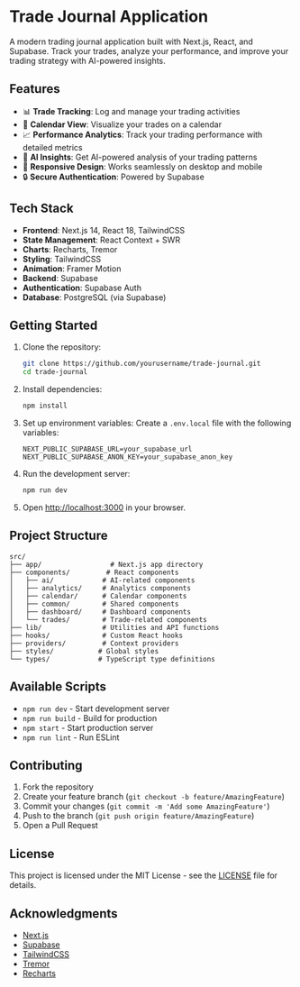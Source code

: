 # Trade Journal Application

A modern trading journal application built with Next.js, React, and Supabase. Track your trades, analyze your performance, and improve your trading strategy with AI-powered insights.

## Features

- 📊 **Trade Tracking**: Log and manage your trading activities
- 📅 **Calendar View**: Visualize your trades on a calendar
- 📈 **Performance Analytics**: Track your trading performance with detailed metrics
- 🤖 **AI Insights**: Get AI-powered analysis of your trading patterns
- 📱 **Responsive Design**: Works seamlessly on desktop and mobile
- 🔒 **Secure Authentication**: Powered by Supabase

## Tech Stack

- **Frontend**: Next.js 14, React 18, TailwindCSS
- **State Management**: React Context + SWR
- **Charts**: Recharts, Tremor
- **Styling**: TailwindCSS
- **Animation**: Framer Motion
- **Backend**: Supabase
- **Authentication**: Supabase Auth
- **Database**: PostgreSQL (via Supabase)

## Getting Started

1. Clone the repository:
   ```bash
   git clone https://github.com/yourusername/trade-journal.git
   cd trade-journal
   ```

2. Install dependencies:
   ```bash
   npm install
   ```

3. Set up environment variables:
   Create a `.env.local` file with the following variables:
   ```
   NEXT_PUBLIC_SUPABASE_URL=your_supabase_url
   NEXT_PUBLIC_SUPABASE_ANON_KEY=your_supabase_anon_key
   ```

4. Run the development server:
   ```bash
   npm run dev
   ```

5. Open [http://localhost:3000](http://localhost:3000) in your browser.

## Project Structure

```
src/
├── app/                 # Next.js app directory
├── components/         # React components
│   ├── ai/            # AI-related components
│   ├── analytics/     # Analytics components
│   ├── calendar/      # Calendar components
│   ├── common/        # Shared components
│   ├── dashboard/     # Dashboard components
│   └── trades/        # Trade-related components
├── lib/               # Utilities and API functions
├── hooks/             # Custom React hooks
├── providers/         # Context providers
├── styles/           # Global styles
└── types/            # TypeScript type definitions
```

## Available Scripts

- `npm run dev` - Start development server
- `npm run build` - Build for production
- `npm start` - Start production server
- `npm run lint` - Run ESLint

## Contributing

1. Fork the repository
2. Create your feature branch (`git checkout -b feature/AmazingFeature`)
3. Commit your changes (`git commit -m 'Add some AmazingFeature'`)
4. Push to the branch (`git push origin feature/AmazingFeature`)
5. Open a Pull Request

## License

This project is licensed under the MIT License - see the [LICENSE](LICENSE) file for details.

## Acknowledgments

- [Next.js](https://nextjs.org/)
- [Supabase](https://supabase.io/)
- [TailwindCSS](https://tailwindcss.com/)
- [Tremor](https://www.tremor.so/)
- [Recharts](https://recharts.org/)
